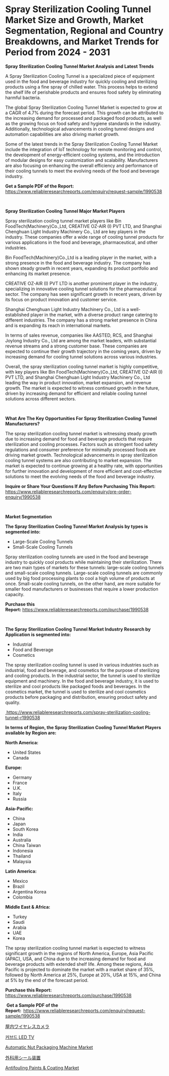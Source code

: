 <p><h1>Spray Sterilization Cooling Tunnel Market Size and Growth, Market Segmentation, Regional and Country Breakdowns, and Market Trends for Period from 2024 -  2031</h1></p><p><strong>Spray Sterilization Cooling Tunnel Market Analysis and Latest Trends</strong></p>
<p><p>A Spray Sterilization Cooling Tunnel is a specialized piece of equipment used in the food and beverage industry for quickly cooling and sterilizing products using a fine spray of chilled water. This process helps to extend the shelf life of perishable products and ensures food safety by eliminating harmful bacteria.</p><p>The global Spray Sterilization Cooling Tunnel Market is expected to grow at a CAGR of 4.7% during the forecast period. This growth can be attributed to the increasing demand for processed and packaged food products, as well as the growing focus on food safety and hygiene standards in the industry. Additionally, technological advancements in cooling tunnel designs and automation capabilities are also driving market growth.</p><p>Some of the latest trends in the Spray Sterilization Cooling Tunnel Market include the integration of IoT technology for remote monitoring and control, the development of energy-efficient cooling systems, and the introduction of modular designs for easy customization and scalability. Manufacturers are also focusing on enhancing the overall efficiency and performance of their cooling tunnels to meet the evolving needs of the food and beverage industry.</p></p>
<p><strong>Get a Sample PDF of the Report:&nbsp;</strong> <a href="https://www.reliableresearchreports.com/enquiry/request-sample/1990538">https://www.reliableresearchreports.com/enquiry/request-sample/1990538</a></p>
<p>&nbsp;</p>
<p><strong>Spray Sterilization Cooling Tunnel Major Market Players</strong></p>
<p><p>Spray sterilization cooling tunnel market players like Bin FoodTech(Machinery)Co.,Ltd, CREATIVE OZ-AIR (I) PVT LTD, and Shanghai Chenghuan Light Industry Machinery Co., Ltd are key players in the industry. These companies offer a wide range of cooling tunnel products for various applications in the food and beverage, pharmaceutical, and other industries.</p><p>Bin FoodTech(Machinery)Co.,Ltd is a leading player in the market, with a strong presence in the food and beverage industry. The company has shown steady growth in recent years, expanding its product portfolio and enhancing its market presence.</p><p>CREATIVE OZ-AIR (I) PVT LTD is another prominent player in the industry, specializing in innovative cooling tunnel solutions for the pharmaceutical sector. The company has seen significant growth in recent years, driven by its focus on product innovation and customer service.</p><p>Shanghai Chenghuan Light Industry Machinery Co., Ltd is a well-established player in the market, with a diverse product range catering to different industries. The company has a strong market presence in China and is expanding its reach in international markets.</p><p>In terms of sales revenue, companies like AASTED, RCS, and Shanghai Joylong Industry Co., Ltd are among the market leaders, with substantial revenue streams and a strong customer base. These companies are expected to continue their growth trajectory in the coming years, driven by increasing demand for cooling tunnel solutions across various industries.</p><p>Overall, the spray sterilization cooling tunnel market is highly competitive, with key players like Bin FoodTech(Machinery)Co.,Ltd, CREATIVE OZ-AIR (I) PVT LTD, and Shanghai Chenghuan Light Industry Machinery Co., Ltd leading the way in product innovation, market expansion, and revenue growth. The market is expected to witness continued growth in the future, driven by increasing demand for efficient and reliable cooling tunnel solutions across different sectors.</p></p>
<p>&nbsp;</p>
<p><strong>What Are The Key Opportunities For Spray Sterilization Cooling Tunnel Manufacturers?</strong></p>
<p><p>The spray sterilization cooling tunnel market is witnessing steady growth due to increasing demand for food and beverage products that require sterilization and cooling processes. Factors such as stringent food safety regulations and consumer preference for minimally processed foods are driving market growth. Technological advancements in spray sterilization cooling tunnel systems are also contributing to market expansion. The market is expected to continue growing at a healthy rate, with opportunities for further innovation and development of more efficient and cost-effective solutions to meet the evolving needs of the food and beverage industry.</p></p>
<p><strong>Inquire or Share Your Questions If Any Before Purchasing This Report:</strong> <a href="https://www.reliableresearchreports.com/enquiry/pre-order-enquiry/1990538">https://www.reliableresearchreports.com/enquiry/pre-order-enquiry/1990538</a></p>
<p>&nbsp;</p>
<p><strong>Market Segmentation</strong></p>
<p><strong>The Spray Sterilization Cooling Tunnel Market Analysis by types is segmented into:</strong></p>
<p><ul><li>Large-Scale Cooling Tunnels</li><li>Small-Scale Cooling Tunnels</li></ul></p>
<p><p>Spray sterilization cooling tunnels are used in the food and beverage industry to quickly cool products while maintaining their sterilization. There are two main types of markets for these tunnels: large-scale cooling tunnels and small-scale cooling tunnels. Large-scale cooling tunnels are commonly used by big food processing plants to cool a high volume of products at once. Small-scale cooling tunnels, on the other hand, are more suitable for smaller food manufacturers or businesses that require a lower production capacity.</p></p>
<p><strong>Purchase this Report:&nbsp;</strong><a href="https://www.reliableresearchreports.com/purchase/1990538">https://www.reliableresearchreports.com/purchase/1990538</a></p>
<p>&nbsp;</p>
<p><strong>The Spray Sterilization Cooling Tunnel Market Industry Research by Application is segmented into:</strong></p>
<p><ul><li>Industrial</li><li>Food and Beverage</li><li>Cosmetics</li></ul></p>
<p><p>The spray sterilization cooling tunnel is used in various industries such as industrial, food and beverage, and cosmetics for the purpose of sterilizing and cooling products. In the industrial sector, the tunnel is used to sterilize equipment and machinery. In the food and beverage industry, it is used to sterilize and cool products like packaged foods and beverages. In the cosmetics market, the tunnel is used to sterilize and cool cosmetics products before packaging and distribution, ensuring product safety and quality.</p></p>
<p><a href="https://www.reliableresearchreports.com/spray-sterilization-cooling-tunnel-r1990538">&nbsp;https://www.reliableresearchreports.com/spray-sterilization-cooling-tunnel-r1990538</a></p>
<p><strong>In terms of Region, the Spray Sterilization Cooling Tunnel Market Players available by Region are:</strong></p>
<p>
    <p> <strong> North America: </strong>
        <ul>
            <li>United States</li>
            <li>Canada</li>
        </ul>
        </p> 
    <p> <strong> Europe: </strong>
        <ul>
            <li>Germany</li>
            <li>France</li>
            <li>U.K.</li>
            <li>Italy</li>
            <li>Russia</li>
        </ul>
        </p> 
    <p> <strong> Asia-Pacific: </strong>
        <ul>
            <li>China</li>
            <li>Japan</li>
            <li>South Korea</li>
            <li>India</li>
            <li>Australia</li>
            <li>China Taiwan</li>
            <li>Indonesia</li>
            <li>Thailand</li>
            <li>Malaysia</li>
        </ul>
        </p> 
    <p> <strong> Latin America: </strong>
        <ul>
            <li>Mexico</li>
            <li>Brazil</li>
            <li>Argentina Korea</li>
            <li>Colombia</li>
        </ul>
        </p> 
    <p> <strong> Middle East & Africa: </strong>
        <ul>
            <li>Turkey</li>
            <li>Saudi</li>
            <li>Arabia</li>
            <li>UAE</li>
            <li>Korea</li>
        </ul>
    </p>
    </p>
<p><p>The spray sterilization cooling tunnel market is expected to witness significant growth in the regions of North America, Europe, Asia Pacific (APAC), USA, and China due to the increasing demand for food and beverage products with extended shelf life. Among these regions, Asia Pacific is projected to dominate the market with a market share of 35%, followed by North America at 25%, Europe at 20%, USA at 15%, and China at 5% by the end of the forecast period.</p></p>
<p><strong>Purchase this Report: </strong><a href="https://www.reliableresearchreports.com/purchase/1990538">https://www.reliableresearchreports.com/purchase/1990538</a></p>
<p>&nbsp;<strong>Get a Sample PDF of the Report:&nbsp;&nbsp;</strong><a href="https://www.reliableresearchreports.com/enquiry/request-sample/1990538">https://www.reliableresearchreports.com/enquiry/request-sample/1990538</a></p>
<p><strong></strong></p>
<p><p><a href="https://medium.com/@orlohagenes_12279/%E5%B1%8B%E5%86%85%E3%83%AF%E3%82%A4%E3%83%A4%E3%83%AC%E3%82%B9%E3%82%AB%E3%83%A1%E3%83%A9%E3%81%AE%E5%B8%82%E5%A0%B4%E5%88%86%E6%9E%90-%E3%81%9D%E3%81%AEcagr-%E5%B8%82%E5%A0%B4%E3%82%BB%E3%82%B0%E3%83%A1%E3%83%B3%E3%83%86%E3%83%BC%E3%82%B7%E3%83%A7%E3%83%B3-%E3%81%8A%E3%82%88%E3%81%B3%E3%82%B0%E3%83%AD%E3%83%BC%E3%83%90%E3%83%AB%E7%94%A3%E6%A5%AD%E6%A6%82%E8%A6%81-c4a2ecb5b154">屋内ワイヤレスカメラ</a></p><p><a href="https://medium.com/@londonacobson5656/%EA%B3%A1%EB%A9%B4-led-tv-%EC%8B%9C%EC%9E%A5-%EA%B7%9C%EB%AA%A8-%EB%B0%8F-%EC%8B%9C%EC%9E%A5-%EB%8F%99%ED%96%A5-%EC%82%B0%EC%97%85-%EA%B0%9C%EC%9A%94-%EC%A0%84%EC%B2%B4-2024%EB%85%84%EB%B6%80%ED%84%B0-2031%EB%85%84%EA%B9%8C%EC%A7%80-1e92b2c7fb32">커브드 LED TV</a></p><p><a href="https://github.com/NorbertYates/Market-Research-Report-List-4/blob/main/automatic-nut-packaging-machine-market.md">Automatic Nut Packaging Machine Market</a></p><p><a href="https://medium.com/@thomassandoval55/%E6%89%8B%E8%A1%93%E7%94%A8%E3%82%B7%E3%83%BC%E3%83%AA%E3%83%B3%E3%82%B0%E3%83%87%E3%83%90%E3%82%A4%E3%82%B9%E5%B8%82%E5%A0%B4-%E5%B8%82%E5%A0%B4%E3%82%B7%E3%82%A7%E3%82%A2-%E5%B8%82%E5%A0%B4%E5%8B%95%E5%90%91-%E3%81%8A%E3%82%88%E3%81%B3%E5%B0%86%E6%9D%A5%E3%81%AE%E6%88%90%E9%95%B7%E3%82%92%E6%8E%A2%E3%82%8B-c4ecc70fce11">外科用シール装置</a></p><p><a href="https://issuu.com/reportprime-2/docs/antifouling-paints-coating-market-size-2030.pptx">Antifouling Paints & Coating Market</a></p></p>